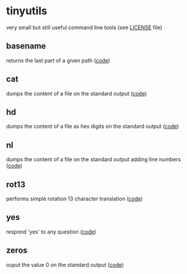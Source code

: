# tinyutils
very small but still useful command line tools (see [LICENSE](LICENSE) file)

## basename
returns the last part of a given path ([code](basename.c))

## cat
dumps the content of a file on the standard output ([code](cat.c))

## hd
dumps the content of a file as hex digits on the standard output ([code](hd.c))

## nl
dumps the content of a file on the standard output adding line numbers ([code](nl.c))

## rot13
performs simple rotation 13 character translation ([code](rot13.c))

## yes
respond 'yes' to any question ([code](yes.c))

## zeros
ouput the value 0 on the standard output ([code](zeros.c))
